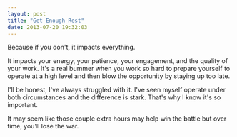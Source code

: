 ```yaml
---
layout: post
title: "Get Enough Rest"
date: 2013-07-20 19:32:03
---
```


Because if you don't, it impacts everything.

It impacts your energy, your patience, your engagement, and the quality of your work. It's a real bummer when you work so hard to prepare yourself to operate at a high level and then blow the opportunity by staying up too late.

I'll be honest, I've always struggled with it. I've seen myself operate under both circumstances and the difference is stark. That's why I know it's so important. 

It may seem like those couple extra hours may help win the battle but over time, you'll lose the war.
